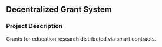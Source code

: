 ## Decentralized Grant System

### Project Description

Grants for education research distributed via smart contracts.




